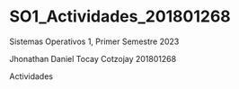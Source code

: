# SO1_Actividades_201801268
Sistemas Operativos 1, Primer Semestre 2023

Jhonathan Daniel Tocay Cotzojay 201801268

Actividades